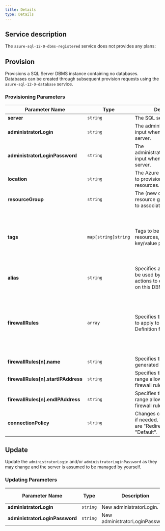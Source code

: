 ```yaml
---
title: Details
type: Details
---
```


## Service description

The `azure-sql-12-0-dbms-registered` service does not provides any plans:

## Provision

Provisions a SQL Server DBMS instance containing no databases. Databases can be created through subsequent provision requests using the `azure-sql-12-0-database` service.

### Provisioning Parameters

| Parameter Name | Type | Description | Required | Default Value |
|----------------|------|-------------|----------|---------------|
| **server** | `string` | The SQL server name. | Yes | |
| **administratorLogin** | `string` | The administratorLogin input when creating the SQL server. | Yes | |
| **administratorLoginPassword** | `string` | The administratorLoginPassword input when creating the SQL server. | Yes | |
| **location** | `string` | The Azure region in which to provision applicable resources. | Yes | |
| **resourceGroup** | `string` | The (new or existing) resource group with which to associate new resources. | Yes | |
| **tags** | `map[string]string` | Tags to be applied to new resources, specified as key/value pairs. | No | Tags (even if none are specified) are automatically supplemented with `heritage: open-service-broker-azure`. |
| **alias** | `string` | Specifies an alias that can be used by later provision actions to create databases on this DBMS. | Yes | |
| **firewallRules**  | `array` | Specifies the firewall rules to apply to the server. Definition follows. | No | `[]` Left unspecified, Firewall will default to only Azure IPs. If rules are provided, they must have valid values. |
| **firewallRules[n].name** | `string` | Specifies the name of the generated firewall rule |Y | |
| **firewallRules[n].startIPAddress** | `string` | Specifies the start of the IP range allowed by this firewall rule | Yes | |
| **firewallRules[n].endIPAddress** | `string` | Specifies the end of the IP range allowed by this firewall rule | Yes | |
| **connectionPolicy** | `string` | Changes connection policy, if needed. The valid values are "Redirect", "Proxy", and "Default". | No | |


## Update

Update the `administratorLogin` and/or `administratorLoginPassword` as they may change and the server is assumed to be managed by yourself.

### Updating Parameters

| Parameter Name | Type | Description | Required | Default Value |
|----------------|------|-------------|----------|---------------|
| **administratorLogin** | `string` | New administratorLogin. | No | |
| **administratorLoginPassword** | `string` | New administratorLoginPassword. | No | |
